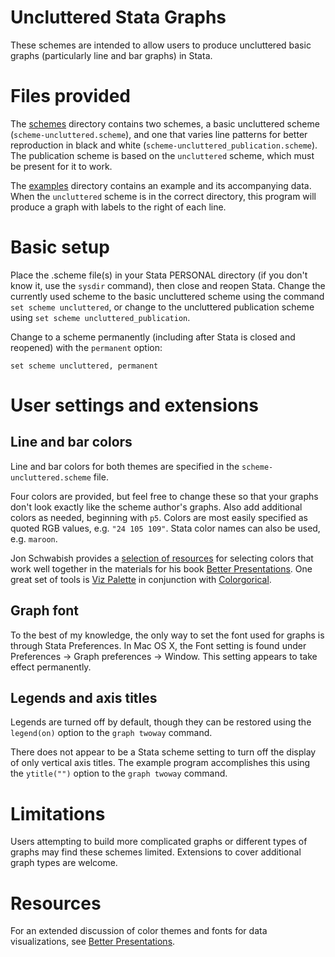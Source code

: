 # Uncluttered Stata Graphs

These schemes are intended to allow users to produce uncluttered basic graphs (particularly line and bar graphs) in Stata.

# Files provided

The [schemes](https://github.com/graykimbrough/uncluttered-stata-graphs/tree/master/schemes) directory contains two schemes, a basic uncluttered scheme (`scheme-uncluttered.scheme`), and one that varies line patterns for better reproduction in black and white (`scheme-uncluttered_publication.scheme`). The publication scheme is based on the `uncluttered` scheme, which must be present for it to work.

The [examples](https://github.com/graykimbrough/uncluttered-stata-graphs/tree/master/examples) directory contains an example and its accompanying data. When the `uncluttered` scheme is in the correct directory, this program will produce a graph with labels to the right of each line.

# Basic setup

Place the .scheme file(s) in your Stata PERSONAL directory (if you don't know it, use the `sysdir` command), then close and reopen Stata. Change the currently used scheme to the basic uncluttered scheme using the command `set scheme uncluttered`, or change to the uncluttered publication scheme using `set scheme uncluttered_publication`.

Change to a scheme permanently (including after Stata is closed and reopened) with the `permanent` option:

```
set scheme uncluttered, permanent
```

# User settings and extensions

## Line and bar colors

Line and bar colors for both themes are specified in the `scheme-uncluttered.scheme` file.

Four colors are provided, but feel free to change these so that your graphs don't look exactly like the scheme author's graphs. Also add additional colors as needed, beginning with `p5`. Colors are most easily specified as quoted RGB values, e.g. `"24 105 109"`. Stata color names can also be used, e.g. `maroon`.

Jon Schwabish provides a [selection of resources](https://policyviz.com/better-presentations/design-resources/design-color-tools/) for selecting colors that work well together in the materials for his book [Better Presentations](https://policyviz.com/better-presentations/). One great set of tools is [Viz Palette](http://projects.susielu.com/viz-palette) in conjunction with [Colorgorical](http://vrl.cs.brown.edu/color).

## Graph font

To the best of my knowledge, the only way to set the font used for graphs is through Stata Preferences. In Mac OS X, the Font setting is found under Preferences -> Graph preferences -> Window. This setting appears to take effect permanently.

## Legends and axis titles

Legends are turned off by default, though they can be restored using the `legend(on)` option to the `graph twoway` command. 

There does not appear to be a Stata scheme setting to turn off the display of only vertical axis titles. The example program accomplishes this using the `ytitle("")` option to the `graph twoway` command.

# Limitations

Users attempting to build more complicated graphs or different types of graphs may find these schemes limited. Extensions to cover additional graph types are welcome.

# Resources

For an extended discussion of color themes and fonts for data visualizations, see [Better Presentations](https://policyviz.com/better-presentations/).
